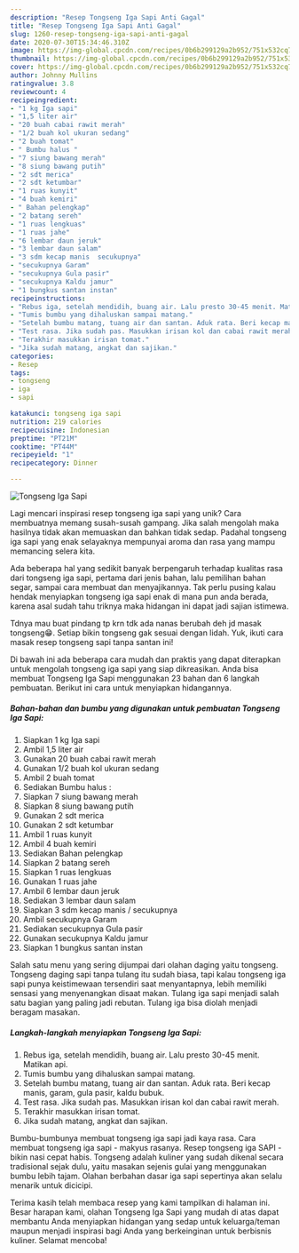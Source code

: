 ```yaml
---
description: "Resep Tongseng Iga Sapi Anti Gagal"
title: "Resep Tongseng Iga Sapi Anti Gagal"
slug: 1260-resep-tongseng-iga-sapi-anti-gagal
date: 2020-07-30T15:34:46.310Z
image: https://img-global.cpcdn.com/recipes/0b6b299129a2b952/751x532cq70/tongseng-iga-sapi-foto-resep-utama.jpg
thumbnail: https://img-global.cpcdn.com/recipes/0b6b299129a2b952/751x532cq70/tongseng-iga-sapi-foto-resep-utama.jpg
cover: https://img-global.cpcdn.com/recipes/0b6b299129a2b952/751x532cq70/tongseng-iga-sapi-foto-resep-utama.jpg
author: Johnny Mullins
ratingvalue: 3.8
reviewcount: 4
recipeingredient:
- "1 kg Iga sapi"
- "1,5 liter air"
- "20 buah cabai rawit merah"
- "1/2 buah kol ukuran sedang"
- "2 buah tomat"
- " Bumbu halus "
- "7 siung bawang merah"
- "8 siung bawang putih"
- "2 sdt merica"
- "2 sdt ketumbar"
- "1 ruas kunyit"
- "4 buah kemiri"
- " Bahan pelengkap"
- "2 batang sereh"
- "1 ruas lengkuas"
- "1 ruas jahe"
- "6 lembar daun jeruk"
- "3 lembar daun salam"
- "3 sdm kecap manis  secukupnya"
- "secukupnya Garam"
- "secukupnya Gula pasir"
- "secukupnya Kaldu jamur"
- "1 bungkus santan instan"
recipeinstructions:
- "Rebus iga, setelah mendidih, buang air. Lalu presto 30-45 menit. Matikan api."
- "Tumis bumbu yang dihaluskan sampai matang."
- "Setelah bumbu matang, tuang air dan santan. Aduk rata. Beri kecap manis, garam, gula pasir, kaldu bubuk."
- "Test rasa. Jika sudah pas. Masukkan irisan kol dan cabai rawit merah."
- "Terakhir masukkan irisan tomat."
- "Jika sudah matang, angkat dan sajikan."
categories:
- Resep
tags:
- tongseng
- iga
- sapi

katakunci: tongseng iga sapi 
nutrition: 219 calories
recipecuisine: Indonesian
preptime: "PT21M"
cooktime: "PT44M"
recipeyield: "1"
recipecategory: Dinner

---
```



![Tongseng Iga Sapi](https://img-global.cpcdn.com/recipes/0b6b299129a2b952/751x532cq70/tongseng-iga-sapi-foto-resep-utama.jpg)

Lagi mencari inspirasi resep tongseng iga sapi yang unik? Cara membuatnya memang susah-susah gampang. Jika salah mengolah maka hasilnya tidak akan memuaskan dan bahkan tidak sedap. Padahal tongseng iga sapi yang enak selayaknya mempunyai aroma dan rasa yang mampu memancing selera kita.

Ada beberapa hal yang sedikit banyak berpengaruh terhadap kualitas rasa dari tongseng iga sapi, pertama dari jenis bahan, lalu pemilihan bahan segar, sampai cara membuat dan menyajikannya. Tak perlu pusing kalau hendak menyiapkan tongseng iga sapi enak di mana pun anda berada, karena asal sudah tahu triknya maka hidangan ini dapat jadi sajian istimewa.

Tdnya mau buat pindang tp krn tdk ada nanas berubah deh jd masak tongseng😁. Setiap bikin tongseng gak sesuai dengan lidah. Yuk, ikuti cara masak resep tongseng sapi tanpa santan ini!


Di bawah ini ada beberapa cara mudah dan praktis yang dapat diterapkan untuk mengolah tongseng iga sapi yang siap dikreasikan. Anda bisa membuat Tongseng Iga Sapi menggunakan 23 bahan dan 6 langkah pembuatan. Berikut ini cara untuk menyiapkan hidangannya.

<!--inarticleads1-->

##### Bahan-bahan dan bumbu yang digunakan untuk pembuatan Tongseng Iga Sapi:

1. Siapkan 1 kg Iga sapi
1. Ambil 1,5 liter air
1. Gunakan 20 buah cabai rawit merah
1. Gunakan 1/2 buah kol ukuran sedang
1. Ambil 2 buah tomat
1. Sediakan  Bumbu halus :
1. Siapkan 7 siung bawang merah
1. Siapkan 8 siung bawang putih
1. Gunakan 2 sdt merica
1. Gunakan 2 sdt ketumbar
1. Ambil 1 ruas kunyit
1. Ambil 4 buah kemiri
1. Sediakan  Bahan pelengkap
1. Siapkan 2 batang sereh
1. Siapkan 1 ruas lengkuas
1. Gunakan 1 ruas jahe
1. Ambil 6 lembar daun jeruk
1. Sediakan 3 lembar daun salam
1. Siapkan 3 sdm kecap manis / secukupnya
1. Ambil secukupnya Garam
1. Sediakan secukupnya Gula pasir
1. Gunakan secukupnya Kaldu jamur
1. Siapkan 1 bungkus santan instan


Salah satu menu yang sering dijumpai dari olahan daging yaitu tongseng. Tongseng daging sapi tanpa tulang itu sudah biasa, tapi kalau tongseng iga sapi punya keistimewaan tersendiri saat menyantapnya, lebih memiliki sensasi yang menyenangkan disaat makan. Tulang iga sapi menjadi salah satu bagian yang paling jadi rebutan. Tulang iga bisa diolah menjadi beragam masakan. 

<!--inarticleads2-->

##### Langkah-langkah menyiapkan Tongseng Iga Sapi:

1. Rebus iga, setelah mendidih, buang air. Lalu presto 30-45 menit. Matikan api.
1. Tumis bumbu yang dihaluskan sampai matang.
1. Setelah bumbu matang, tuang air dan santan. Aduk rata. Beri kecap manis, garam, gula pasir, kaldu bubuk.
1. Test rasa. Jika sudah pas. Masukkan irisan kol dan cabai rawit merah.
1. Terakhir masukkan irisan tomat.
1. Jika sudah matang, angkat dan sajikan.


Bumbu-bumbunya membuat tongseng iga sapi jadi kaya rasa. Cara membuat tongseng iga sapi - makyus rasanya. Resep tongseng iga SAPI - bikin nasi cepat habis. Tongseng adalah kuliner yang sudah dikenal secara tradisional sejak dulu, yaitu masakan sejenis gulai yang menggunakan bumbu lebih tajam. Olahan berbahan dasar iga sapi sepertinya akan selalu menarik untuk dicicipi. 

Terima kasih telah membaca resep yang kami tampilkan di halaman ini. Besar harapan kami, olahan Tongseng Iga Sapi yang mudah di atas dapat membantu Anda menyiapkan hidangan yang sedap untuk keluarga/teman maupun menjadi inspirasi bagi Anda yang berkeinginan untuk berbisnis kuliner. Selamat mencoba!
